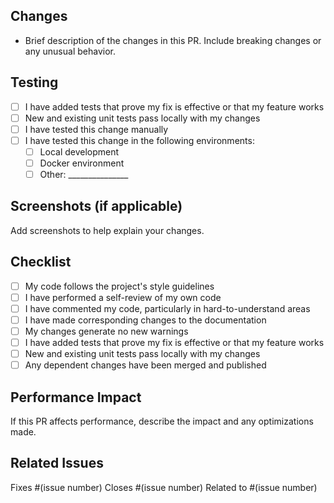 ## Changes
- Brief description of the changes in this PR. Include breaking changes or any unusual behavior.

## Testing
- [ ] I have added tests that prove my fix is effective or that my feature works
- [ ] New and existing unit tests pass locally with my changes
- [ ] I have tested this change manually
- [ ] I have tested this change in the following environments:
  - [ ] Local development
  - [ ] Docker environment
  - [ ] Other: _______________

## Screenshots (if applicable)
Add screenshots to help explain your changes.

## Checklist
- [ ] My code follows the project's style guidelines
- [ ] I have performed a self-review of my own code
- [ ] I have commented my code, particularly in hard-to-understand areas
- [ ] I have made corresponding changes to the documentation
- [ ] My changes generate no new warnings
- [ ] I have added tests that prove my fix is effective or that my feature works
- [ ] New and existing unit tests pass locally with my changes
- [ ] Any dependent changes have been merged and published

## Performance Impact
If this PR affects performance, describe the impact and any optimizations made.

## Related Issues
Fixes #(issue number)
Closes #(issue number)
Related to #(issue number)
